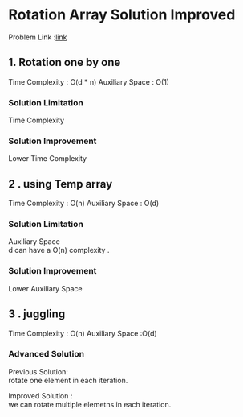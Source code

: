 # Rotation Array Solution Improved

Problem Link :[link](https://github.com/woongjoonchoi/CodingTest/tree/main/geeksforgeeks/rotation_array)

## 1. Rotation one by one

Time Complexity : O(d * n)
Auxiliary Space  : O(1)

### Solution Limitation

Time Complexity

### Solution Improvement

Lower Time Complexity 


## 2 . using Temp array

Time Complexity : O(n)
Auxiliary Space : O(d)

### Solution Limitation 

Auxiliary Space   
d can have a O(n) complexity .

### Solution Improvement

Lower Auxiliary Space


## 3 . juggling 

Time Complexity : O(n)
Auxiliary Space :O(d)


### Advanced Solution
Previous Solution:  
rotate one element in each iteration.

Improved Solution :   
we can rotate multiple elemetns in each iteration.



